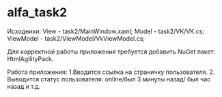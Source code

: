 # alfa_task2
Исходники:
View - task2/MainWindow.xaml;
Model - task2/VK/VK.cs;
ViewModel - task2/ViewModel/VkViewModel.cs;


Для корректной работы приложения требуется добавить NuGet пакет: HtmlAgilityPack.


Работа приложения:
1.Вводится ссылка на страничку пользователя.
2. Выводится статус пользователя: online/был 3 минуты назад/ был час назад и т.д. 
